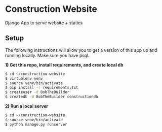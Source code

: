 # Construction Website
Django App to serve website + statics

## Setup

The following instructions will allow you to get a version of this app up and running locally. Make sure you have psql.

**1) Get this repo, install requirements, and create local db**

~~~bash
$ cd ~/construction-website
$ virtualenv venv
$ source venv/bin/activate
$ pip install -r requirements.txt
$ createuser -d BobTheBuilder
$ createdb -U BobTheBuilder constructiondb
~~~

**2) Run a local server**

~~~bash
$ cd ~/construction-website
$ source venv/bin/activate
$ python manage.py runserver
~~~
